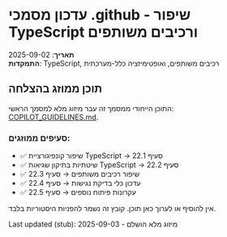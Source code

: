 <!-- LEGACY UPDATE REPORT STUB -->

# עדכון מסמכי .github - שיפור TypeScript ורכיבים משותפים

**תאריך**: 2025-09-02  
**התמקדות**: TypeScript, רכיבים משותפים, ואופטימיזציה כלל-מערכתית

## תוכן ממוזג בהצלחה

התוכן הייחודי ממסמך זה עבר מיזוג מלא למסמך הראשי: [COPILOT_GUIDELINES.md](../COPILOT_GUIDELINES.md).

### סעיפים ממוזגים:

- ✅ שיפור קונפיגורציית TypeScript → סעיף 22.1
- ✅ שיטתיות בתיקון שגיאות TypeScript → סעיף 22.2
- ✅ שיפור רכיבים משותפים → סעיף 22.3
- ✅ עדכון כלי בדיקת נגישות → סעיף 22.4
- ✅ עקרונות פיתוח נוספים → סעיף 22.5

אין להוסיף או לערוך כאן תוכן. קובץ זה נשמר להפניות היסטוריות בלבד.

Last updated (stub): 2025-09-03 - מיזוג מלא הושלם
